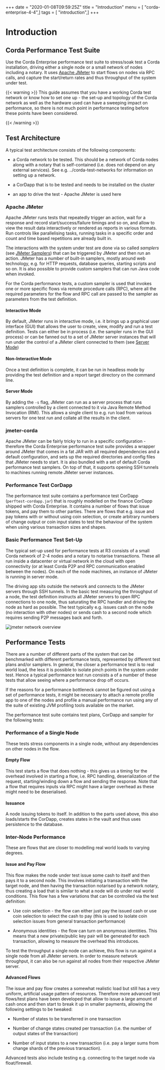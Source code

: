 +++
date = "2020-01-08T09:59:25Z"
title = "Introduction"
menu = [ "corda-enterprise-4-4",]
tags = [ "introduction",]
+++


# Introduction


## Corda Performance Test Suite

Use the Corda Enterprise performance test suite to stress/soak test a Corda installation, driving either a single
                node or a small network of nodes including a notary.
                It uses [Apache JMeter](https://jmeter.apache.org) to start flows on nodes via RPC calls, and
                capture the start/return rates and thus throughput of the system under test.


{{< warning >}}
This guide assumes that you have a working Corda test network or
                    know how to set one up - the set-up and topology of the Corda network as well as the hardware used can have a sweeping
                    impact on performance, so there is not much point in performance testing before these points have been considered.

{{< /warning >}}


## Test Architecture

A typical test architecture consists of the following components:


* a Corda network to be tested. This should be a network of Corda nodes along with a notary that is self-contained
                        (i.e. does not depend on any external services). See e.g. ../corda-test-networks for information on
                        setting up a network.


* a CorDapp that is to be tested and needs to be installed on the cluster


* an app to drive the test - Apache JMeter is used here



### Apache JMeter

Apache JMeter runs tests that repeatedly trigger an action, wait for a response and record start/success/failure
                    timings and so on, and allow to view the result data interactively or rendered as reports in various formats. Run controls
                    like parallelising tasks, running tasks in a specific order and count and time based repetitions are already built in.

The interactions with the system under test are done via so called *samplers* (see [JMeter Samplers](jmeter-samplers.md)) that can be
                    triggered by JMeter and then
                    run an action. JMeter has a number of built-in samplers, mostly around web technology, e.g. for HTTP requests, database
                    queries, starting scripts and so on. It is also possible to provide custom samplers that can run Java code when invoked.

For the Corda performance tests, a custom sampler is used that invokes one or more specific flows via remote procedure
                    calls (RPC), where all the required parameters for the flow and RPC call are passed to the sampler as parameters from
                    the test definition.


#### Interactive Mode

By default, JMeter runs in interactive mode, i.e. it brings up a graphical user interface (GUI) that allows the user to
                        create, view, modify and run a test definition. Tests can either be in process (i.e. the sampler runs in the GUI
                        process) or can be fanned out to a set of JMeter server instances that will run under the control of a JMeter client
                        connected to them (see [Server Mode](#jmeter-server))


#### Non-Interactive Mode

Once a test definition is complete, it can be run in headless mode by providing the test definition and a report target
                        directory on the command line.


#### Server Mode

By adding the `-s` flag,  JMeter can run as a server process that runs samplers controlled by a client connected to it
                        via Java Remote Method Invocation (RMI).
                        This allows a single client to e.g. run load from various servers for one test run and collate all the results in the
                        client.


### jmeter-corda

Apache JMeter can be fairly tricky to run in a specific configuration - therefore the Corda Enterprise performance test
                    suite provides a wrapper around JMeter that comes in a fat JAR with all required dependencies and a default configuration,
                    and sets up the required directories and config files that JMeter needs to start. It is also bundled with a set of default
                    Corda performance test samplers. On top of that, it supports opening SSH tunnels to machines running remote JMeter server
                    instances.


### Performance Test CorDapp

The performance test suite contains a performance test CorDapp (`perftest-cordapp.jar`) that is roughly modelled on the
                    finance CorDapp shipped with Corda Enterprise. It contains a number of flows that issue tokens, and pay them to other
                    parties. There are flows that e.g. issue and pay tokens with or without using coin selection, or create arbitrary
                    numbers of change output or coin input states to test the behaviour of the system when using various transaction sizes
                    and shapes.


### Basic Performance Test Set-Up

The typical set-up used for performance tests at R3 consists of a small Corda network of 2-4 nodes and a notary to
                    notarise transactions. These all run inside a datacenter or virtual network in the cloud with open connectivity (or at
                    least Corda P2P and RPC communication enabled between the nodes). On each of the node machines, an instance of JMeter
                    is running in server mode.

The driving app sits outside the network and connects to the JMeter servers through SSH tunnels. In the basic test
                    measuring the throughput of a node, the test definition instructs all JMeter servers to open RPC connections to one node,
                    thus saturating the RPC handler and driving the node as hard as possible. The test typically e.g. issues cash on the node
                    (no interaction with other nodes) or sends cash to a second node which requires sending P2P messages back and forth.

![jmeter network overview](performance-testing/resources/jmeter-network-overview.png "jmeter network overview")
## Performance Tests

There are a number of different parts of the system that can be benchmarked with different performance tests, represented
                by different test plans and/or samplers. In general, the closer a performance test is to real world load, the less it is
                possible to isolate pinch points in the system under test. Hence a typical performance test run consists a of a number
                of these tests that allow seeing where a performance drop off occurs.

If the reasons for a performance bottleneck cannot be figured out using a set of performance tests, it might be necessary
                to attach a remote profile app to one of the nodes and profile a manual performance run using any of the suite of
                existing JVM profiling tools available on the market.

The performance test suite contains test plans, CorDapp and sampler for the following tests:


### Performance of a Single Node

These tests stress components in a single node, without any dependencies on other nodes in the flow.


#### Empty Flow

This test starts a flow that does nothing - this gives us a timing for the overhead involved in starting a flow, i.e. RPC
                        handling, deserialization of the request, starting/winding down a flow and sending the response. Note that a flow that
                        requires inputs via RPC might have a larger overhead as these might need to be deserialised.


#### Issuance

A node issuing tokens to itself. In addition to the parts used above, this also loads/starts the CorDapp, creates states
                        in the vault and thus uses persistence to the database.


### Inter-Node Performance

These are flows that are closer to modelling real world loads to varying degrees.


#### Issue and Pay Flow

This flow makes the node under test issue some cash to itself and then pays it to a second node. This involves initiating
                        a transaction with the target node, and then having the transaction notarised by a network notary, thus creating a load that
                        is similar to what a node will do under real world conditions. This flow has a few variations that can be controlled via
                        the test definition:


* Use coin selection - the flow can either just pay the issued cash or use coin selection to select the cash to pay (this
                                is used to isolate coin selection issues from general transaction performance)


* Anonymous identities - the flow can turn on anonymous identities. This means that a new private/public key pair will be
                                generated for each transaction, allowing to measure the overhead this introduces.


To test the throughput a single node can achieve, this flow is run against a single node from all JMeter servers. In order
                        to measure network throughput, it can also be run against all nodes from their respective JMeter server.


#### Advanced Flows

The issue and pay flow creates a somewhat realistic load but still has a very uniform, artificial usage pattern of resources.
                        Therefore more advanced test flows/test plans have been developed that allow to issue a large amount of cash once and
                        then start to break it up in smaller payments, allowing the following settings to be tweaked:


* Number of states to be transferred in one transaction


* Number of change states created per transaction (i.e. the number of output states of the transaction)


* Number of input states to a new transaction (i.e. pay a larger sums from change shards of the previous transaction).


Advanced tests also include testing e.g. connecting to the target node via float/firewall.


